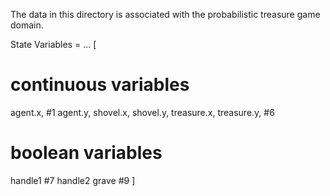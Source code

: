 The data in this directory is associated with the probabilistic treasure game domain.

State Variables = ...
[
 # continuous variables
 agent.x,      #1
 agent.y,
 shovel.x,
 shovel.y,
 treasure.x,
 treasure.y,   #6
 
 # boolean variables
 handle1       #7
 handle2
 grave          #9
]